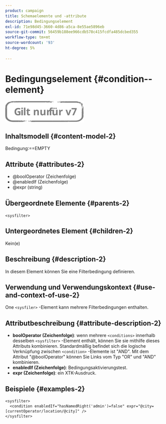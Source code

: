 ```yaml
---
product: campaign
title: Schemaelemente und -attribute
description: Bedingungselement
exl-id: 71e98d45-3660-4d86-a5ca-8e55ae5896eb
source-git-commit: 56459b188ee966cdb578c415fcdfa485dcbed355
workflow-type: tm+mt
source-wordcount: '93'
ht-degree: 5%

---
```


# Bedingungselement {#condition--element}

![](../../../assets/v7-only.svg)

## Inhaltsmodell {#content-model-2}

Bedingung:==EMPTY

## Attribute {#attributes-2}

* @boolOperator (Zeichenfolge)
* @enabledIf (Zeichenfolge)
* @expr (string)

## Übergeordnete Elemente {#parents-2}

`<sysfilter>`

## Untergeordnetes Element {#children-2}

Kein(e)

## Beschreibung {#description-2}

In diesem Element können Sie eine Filterbedingung definieren.

## Verwendung und Verwendungskontext {#use-and-context-of-use-2}

One `<sysfiler>`  -Element kann mehrere Filterbedingungen enthalten.

## Attributbeschreibung {#attribute-description-2}

* **boolOperator (Zeichenfolge)**: wenn mehrere `<conditions>` innerhalb desselben  `<sysfilter>` -Element enthält, können Sie sie mithilfe dieses Attributs kombinieren. Standardmäßig befindet sich die logische Verknüpfung zwischen `<condition>` -Elemente ist &quot;AND&quot;. Mit dem Attribut &quot;@boolOperator&quot; können Sie Links vom Typ &quot;OR&quot; und &quot;AND&quot; kombinieren.
* **enabledIf (Zeichenfolge)**: Bedingungsaktivierungstest.
* **expr (Zeichenfolge)**: ein XTK-Ausdruck.

## Beispiele {#examples-2}

```
<sysfilter>
  <condition enabledIf="hasNamedRight('admin')=false" expr="@city=[currentOperator/location/@city]" />
</sysfilter>
```
